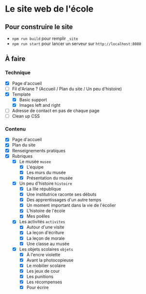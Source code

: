 # Le site web de l'école

## Pour construire le site

- `npm run build` pour remplir `_site`
- `npm run start` pour lancer un serveur sur `http://localhost:8080`

## À faire

### Technique

- [x] Page d'accueil
- [ ] Fil d'Ariane ? (Accueil / Plan du site / Un peu d'histoire)
- [x] Template
  - [x] Basic support
  - [x] Images left and right
- [ ] Adresse de contact en pas de chaque page
- [ ] Clean up CSS

### Contenu

- [x] Page d'accueil
- [x] Plan du site
- [x] Renseignements pratiques
- [x] Rubriques
  - [x] Le musée `musee`
    - [x] L'équipe
    - [x] Les murs du musée
    - [x] Présentation du musée
  - [x] Un peu d'histoire `histoire`
    - [x] La IIIe république
    - [x] Une institutrice raconte ses débuts
    - [x] Des apprentissages d'un autre temps
    - [x] Un moment important dans la vie de l'écolier
    - [x] L'histoire de l'école
    - [x] Mes poêles
  - [x] Les activités `activites`
    - [x] Autour d'une visite
    - [x] La leçon d'écriture
    - [x] La leçon de morale
    - [x] Une classe au musée
  - [x] Les objets scolaires `objets`
    - [x] À l'encre violette
    - [x] Avant la photocopieuse
    - [x] Le mobilier scolaire
    - [x] Les jeux de cour
    - [x] Les punitions
    - [x] Les récompenses
    - [x] Pour écrire